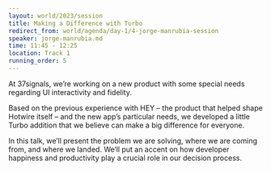 ```yaml
---
layout: world/2023/session
title: Making a Difference with Turbo
redirect_from: world/agenda/day-1/4-jorge-manrubia-session
speaker: jorge-manrubia.md
time: 11:45 - 12:25
location: Track 1
running_order: 5
---
```


At 37signals, we’re working on a new product with some special needs regarding UI interactivity and fidelity.

Based on the previous experience with HEY – the product that helped shape Hotwire itself – and the new app’s particular needs, we developed a little Turbo addition that we believe can make a big difference for everyone.

In this talk, we’ll present the problem we are solving, where we are coming from, and where we landed. We’ll put an accent on how developer happiness and productivity play a crucial role in our decision process.
